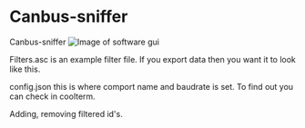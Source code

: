 # Canbus-sniffer
Canbus-sniffer
![Image of software gui](https://robinpipirs.github.com/Canbus-sniffer/content/canbussniffer.png)

Filters.asc is an example filter file. If you export data then you want it to look like this.

config.json this is where comport name and baudrate is set. To find out you can check in coolterm.

Adding, removing filtered id's.

